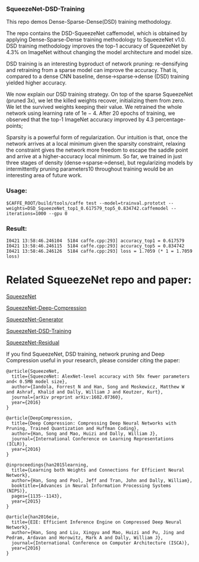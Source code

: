 ### SqueezeNet-DSD-Training

This repo demos Dense-Sparse-Dense(DSD) training methodology.

The repo contains the DSD-SqueezeNet caffemodel, which is obtained by applying Dense-Sparse-Dense training methodology to SqueezeNet v1.0. DSD training methodology improves the top-1 accuracy of SqueezeNet by 4.3% on ImageNet without changing the model architecture and model size. 

DSD training is an interesting byproduct of network pruning: re-densifying and retraining from a sparse model can improve the accuracy. That is, compared to a dense CNN baseline, dense→sparse→dense (DSD) training yielded higher accuracy. 

We now explain our DSD training strategy. On top of the sparse SqueezeNet (pruned 3x), we let the killed weights recover, initializing them from zero. We let the survived weights keeping their value. We retrained the whole network using learning rate of 1e − 4. After 20 epochs of training, we observed that the top-1 ImageNet accuracy improved by 4.3 percentage-points; 

Sparsity is a powerful form of regularization. Our intuition is that, once the network arrives at a local minimum given the sparsity constraint, relaxing the constraint gives the network more freedom to escape the saddle point and arrive at a higher-accuracy local minimum. So far, we trained in just three stages of density (dense→sparse→dense), but regularizing models by intermittently pruning parameters10 throughout training would be an interesting area of future work.


### Usage:

    $CAFFE_ROOT/build/tools/caffe test --model=trainval.prototxt --weights=DSD_SqueezeNet_top1_0.617579_top5_0.834742.caffemodel --iterations=1000 --gpu 0

### Result:
      
    I0421 13:58:46.246104  5184 caffe.cpp:293] accuracy_top1 = 0.617579
    I0421 13:58:46.246115  5184 caffe.cpp:293] accuracy_top5 = 0.834742
    I0421 13:58:46.246126  5184 caffe.cpp:293] loss = 1.7059 (* 1 = 1.7059 loss)    

    
# Related SqueezeNet repo and paper:
[SqueezeNet](https://github.com/DeepScale/SqueezeNet)

[SqueezeNet-Deep-Compression](https://github.com/songhan/SqueezeNet-Deep-Compression)

[SqueezeNet-Generator](https://github.com/songhan/SqueezeNet-Generator)

[SqueezeNet-DSD-Training](https://github.com/songhan/SqueezeNet-DSD-Training)

[SqueezeNet-Residual](https://github.com/songhan/SqueezeNet-Residual)


If you find SqueezeNet, DSD training, network pruning and Deep Compression useful in your research, please consider citing the paper:

    @article{SqueezeNet,
      title={SqueezeNet: AlexNet-level accuracy with 50x fewer parameters and< 0.5MB model size},
      author={Iandola, Forrest N and Han, Song and Moskewicz, Matthew W and Ashraf, Khalid and Dally, William J and Keutzer, Kurt},
      journal={arXiv preprint arXiv:1602.07360},
      year={2016}
    }

    @article{DeepCompression,
      title={Deep Compression: Compressing Deep Neural Networks with Pruning, Trained Quantization and Huffman Coding},
      author={Han, Song and Mao, Huizi and Dally, William J},
      journal={International Conference on Learning Representations (ICLR)},
      year={2016}
    }

    @inproceedings{han2015learning,
      title={Learning both Weights and Connections for Efficient Neural Network},
      author={Han, Song and Pool, Jeff and Tran, John and Dally, William},
      booktitle={Advances in Neural Information Processing Systems (NIPS)},
      pages={1135--1143},
      year={2015}
    }

    @article{han2016eie,
      title={EIE: Efficient Inference Engine on Compressed Deep Neural Network},
      author={Han, Song and Liu, Xingyu and Mao, Huizi and Pu, Jing and Pedram, Ardavan and Horowitz, Mark A and Dally, William J},
      journal={International Conference on Computer Architecture (ISCA)},
      year={2016}
    }

